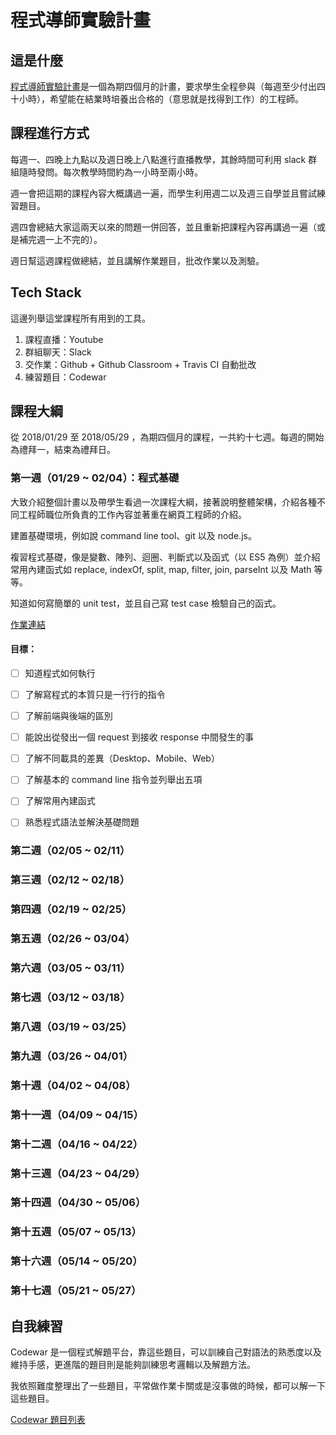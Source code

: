 # 程式導師實驗計畫

## 這是什麼

[程式導師實驗計畫](https://medium.com/@hulitw/mentor-program-b5f96ae1eed1)是一個為期四個月的計畫，要求學生全程參與（每週至少付出四十小時），希望能在結業時培養出合格的（意思就是找得到工作）的工程師。

## 課程進行方式

每週一、四晚上九點以及週日晚上八點進行直播教學，其餘時間可利用 slack 群組隨時發問。每次教學時間約為一小時至兩小時。

週一會把這期的課程內容大概講過一遍，而學生利用週二以及週三自學並且嘗試練習題目。

週四會總結大家這兩天以來的問題一併回答，並且重新把課程內容再講過一遍（或是補完週一上不完的）。

週日幫這週課程做總結，並且講解作業題目，批改作業以及測驗。

## Tech Stack

這邊列舉這堂課程所有用到的工具。

1. 課程直播：Youtube
2. 群組聊天：Slack
3. 交作業：Github + Github Classroom + Travis CI 自動批改
4. 練習題目：Codewar


## 課程大綱

從 2018/01/29 至 2018/05/29	，為期四個月的課程，一共約十七週。每週的開始為禮拜一，結束為禮拜日。

### 第一週（01/29 ~ 02/04）：程式基礎

大致介紹整個計畫以及帶學生看過一次課程大綱，接著說明整體架構，介紹各種不同工程師職位所負責的工作內容並著重在網頁工程師的介紹。

建置基礎環境，例如說 command line tool、git 以及 node.js。

複習程式基礎，像是變數、陣列、迴圈、判斷式以及函式（以 ES5 為例）並介紹常用內建函式如 replace, indexOf, split, map, filter, join, parseInt 以及 Math 等等。

知道如何寫簡單的 unit test，並且自己寫 test case 檢驗自己的函式。

[作業連結](/homeworks/week1)

#### 目標：

- [ ] 知道程式如何執行
- [ ] 了解寫程式的本質只是一行行的指令
- [ ] 了解前端與後端的區別
- [ ] 能說出從發出一個 request 到接收 response 中間發生的事
- [ ] 了解不同載具的差異（Desktop、Mobile、Web）
- [ ] 了解基本的 command line 指令並列舉出五項
- [ ] 了解常用內建函式
- [ ] 熟悉程式語法並解決基礎問題


### 第二週（02/05 ~ 02/11）

### 第三週（02/12 ~ 02/18）

### 第四週（02/19 ~ 02/25）

### 第五週（02/26 ~ 03/04）

### 第六週（03/05 ~ 03/11）

### 第七週（03/12 ~ 03/18）

### 第八週（03/19 ~ 03/25）

### 第九週（03/26 ~ 04/01）

### 第十週（04/02 ~ 04/08）

### 第十一週（04/09 ~ 04/15）

### 第十二週（04/16 ~ 04/22）

### 第十三週（04/23 ~ 04/29）

### 第十四週（04/30 ~ 05/06）

### 第十五週（05/07 ~ 05/13）

### 第十六週（05/14 ~ 05/20）

### 第十七週（05/21 ~ 05/27）

## 自我練習

Codewar 是一個程式解題平台，靠這些題目，可以訓練自己對語法的熟悉度以及維持手感，更進階的題目則是能夠訓練思考邏輯以及解題方法。

我依照難度整理出了一些題目，平常做作業卡關或是沒事做的時候，都可以解一下這些題目。

[Codewar 題目列表](/codewar.md)
